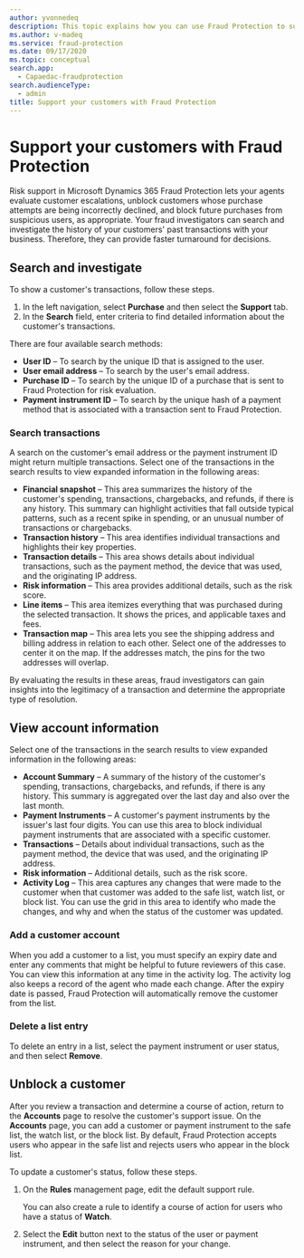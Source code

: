 ```yaml
---
author: yvonnedeq
description: This topic explains how you can use Fraud Protection to support your customers.
ms.author: v-madeq
ms.service: fraud-protection
ms.date: 09/17/2020
ms.topic: conceptual 
search.app: 
  - Capaedac-fraudprotection
search.audienceType:
  - admin
title: Support your customers with Fraud Protection
---
```


# Support your customers with Fraud Protection

Risk support in Microsoft Dynamics 365 Fraud Protection lets your agents evaluate customer escalations, unblock customers whose purchase attempts are being incorrectly declined, and block future purchases from suspicious users, as appropriate. Your fraud investigators can search and investigate the history of your customers' past transactions with your business. Therefore, they can provide faster turnaround for decisions.

## Search and investigate

To show a customer's transactions, follow these steps.

1. In the left navigation, select **Purchase** and then select the **Support** tab.
2. In the **Search** field, enter criteria to find detailed information about the customer's transactions.

There are four available search methods:

- **User ID** – To search by the unique ID that is assigned to the user.
- **User email address** – To search by the user's email address.
- **Purchase ID** – To search by the  unique ID of a purchase that is sent to Fraud Protection for risk evaluation.
- **Payment instrument ID** – To search by the  unique hash of a payment method that is associated with a transaction sent to Fraud Protection.

### Search transactions

A search on the customer's email address or the payment instrument ID might return multiple transactions. Select one of the transactions in the search results to view expanded information in the following areas:

- **Financial snapshot** – This area summarizes the history of the customer's spending, transactions, chargebacks, and refunds, if there is any history. This summary can highlight activities that fall outside typical patterns, such as a recent spike in spending, or an unusual number of transactions or chargebacks.
- **Transaction history** – This area identifies individual transactions and highlights their key properties.
- **Transaction details** – This area shows details about individual transactions, such as the payment method, the device that was used, and the originating IP address.
- **Risk information** – This area provides additional details, such as the risk score.
- **Line items** – This area itemizes everything that was purchased during the selected transaction. It shows the prices, and applicable taxes and fees.
- **Transaction map** – This area lets you see the shipping address and billing address in relation to each other. Select one of the addresses to center it on the map. If the addresses match, the pins for the two addresses will overlap.

By evaluating the results in these areas, fraud investigators can gain insights into the legitimacy of a transaction and determine the appropriate type of resolution.

## View account information

Select one of the transactions in the search results to view expanded information in the following areas:

- **Account Summary** – A summary of the history of the customer's spending, transactions, chargebacks, and refunds, if there is any history. This summary is aggregated over the last day and also over the last month.
- **Payment Instruments** – A customer's payment instruments by the issuer's last four digits. You can use this area to block individual payment instruments that are associated with a specific customer.
- **Transactions** – Details about individual transactions, such as the payment method, the device that was used, and the originating IP address.
- **Risk information** – Additional details, such as the risk score.
- **Activity Log** – This area captures any changes that were made to the customer when that customer was added to the safe list, watch list, or block list. You can use the grid in this area to identify who made the changes, and why and when the status of the customer was updated.

### Add a customer account

When you add a customer to a list, you must specify an expiry date and enter any comments that might be helpful to future reviewers of this case. You can view this information at any time in the activity log. The activity log also keeps a record of the agent who made each change. After the expiry date is passed, Fraud Protection will automatically remove the customer from the list.

### Delete a list entry

To delete an entry in a list, select the payment instrument or user status, and then select **Remove**.

## Unblock a customer

After you review a transaction and determine a course of action, return to the **Accounts** page to resolve the customer's support issue. On the **Accounts** page, you can add a customer or payment instrument to the safe list, the watch list, or the block list. By default, Fraud Protection accepts users who appear in the safe list and rejects users who appear in the block list.

To update a customer's status, follow these steps.

1. On the **Rules** management page, edit the default support rule.

    You can also create a rule to identify a course of action for users who have a status of **Watch**.

1. Select the **Edit** button next to the status of the user or payment instrument, and then select the reason for your change.
